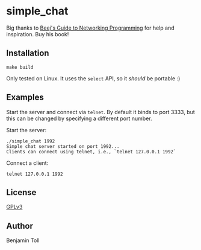 # simple_chat

Big thanks to [Beej's Guide to Networking Programming] for help and inspiration.  Buy his book!

## Installation

`make build`

Only tested on Linux.  It uses the `select` API, so it *should* be portable :)

## Examples

Start the server and connect via `telnet`. By default it binds to port 3333, but this can be changed by specifying a different port number.

Start the server:

```
./simple_chat 1992
Simple chat server started on port 1992...
Clients can connect using telnet, i.e., `telnet 127.0.0.1 1992`
```

Connect a client:

```
telnet 127.0.0.1 1992
```

## License

[GPLv3](COPYING)

## Author

Benjamin Toll

[Beej's Guide to Networking Programming]: https://beej.us/guide/bgnet/

